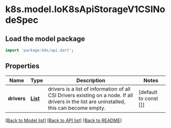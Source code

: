 # k8s.model.IoK8sApiStorageV1CSINodeSpec

## Load the model package
```dart
import 'package:k8s/api.dart';
```

## Properties
Name | Type | Description | Notes
------------ | ------------- | ------------- | -------------
**drivers** | [**List<IoK8sApiStorageV1CSINodeDriver>**](IoK8sApiStorageV1CSINodeDriver.md) | drivers is a list of information of all CSI Drivers existing on a node. If all drivers in the list are uninstalled, this can become empty. | [default to const []]

[[Back to Model list]](../README.md#documentation-for-models) [[Back to API list]](../README.md#documentation-for-api-endpoints) [[Back to README]](../README.md)



